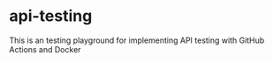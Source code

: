 # api-testing
This is an testing playground for implementing API testing with GitHub Actions and Docker

